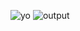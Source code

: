 ![yo](https://github.com/user-attachments/assets/9d26d312-7e78-459e-bece-8174156dc155)
![output](https://github.com/user-attachments/assets/9259cde1-497d-4b28-ad96-65b088324072)
